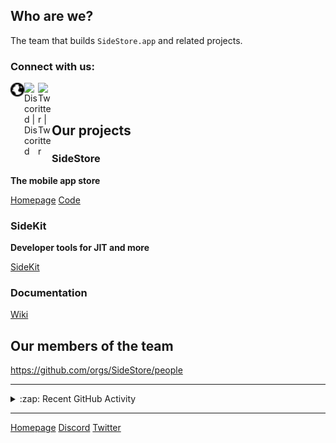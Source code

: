 <!-- 
Docs: How to use GitHub README and actions to auto-generate embedded content.
https://github.com/anuraghazra/github-readme-stats
https://www.youtube.com/watch?v=n6d4KHSKqGk
https://github.com/rahuldkjain/github-profile-readme-generator
 -->

## Who are we?

The team that builds `SideStore.app` and related projects.

### Connect with us:

<!--
[![Website](https://img.shields.io/website?label=sidestore.io&style=for-the-badge&url=https://sidestore.io)](https://sidestore.io)
[![Twitter Follow](https://img.shields.io/twitter/follow/sidestore_io?color=1DA1F2&logo=twitter&style=for-the-badge)](https://twitter.com/intent/follow?original_referer=https%3A%2F%2Fgithub.com%2Fsidestore&screen_name=sidestore)
[![GitHub Followers](https://img.shields.io/github/followers/sidestore?style=for-the-badge)]()
[![GitHub Sponsors](https://img.shields.io/github/sponsors/sidestore?style=for-the-badge
)]() 
-->

[<img align="left" alt="sidestore.io" width="22px" src="https://raw.githubusercontent.com/iconic/open-iconic/master/svg/globe.svg" />][website]
[<img align="left" alt="Discord | Discord" width="22px" src="https://cdn.jsdelivr.net/npm/simple-icons@v3/icons/discord.svg" />][discord]
[<img align="left" alt="Twitter | Twitter" width="22px" src="https://cdn.jsdelivr.net/npm/simple-icons@v3/icons/twitter.svg" />][twitter]

<br />
<br />

## Our projects

### SideStore

__The mobile app store__

[Homepage][website]
[Code][git.sidestore]

### SideKit

__Developer tools for JIT and more__

[SideKit][git.sidekit]

### Documentation

[Wiki][wiki]

## Our members of the team

https://github.com/orgs/SideStore/people

---

<details>
  <summary>:zap: Recent GitHub Activity</summary>

<!--START_SECTION:activity-->
1. 🗣 Commented on [#662](https://github.com/SideStore/SideStore/issues/662) in [SideStore/SideStore](https://github.com/SideStore/SideStore)
2. 🗣 Commented on [#662](https://github.com/SideStore/SideStore/issues/662) in [SideStore/SideStore](https://github.com/SideStore/SideStore)
3. 🗣 Commented on [#657](https://github.com/SideStore/SideStore/issues/657) in [SideStore/SideStore](https://github.com/SideStore/SideStore)
4. 🗣 Commented on [#652](https://github.com/SideStore/SideStore/issues/652) in [SideStore/SideStore](https://github.com/SideStore/SideStore)
5. ❗️ Closed issue [#53](https://github.com/SideStore/sidestore.github.io/issues/53) in [SideStore/sidestore.github.io](https://github.com/SideStore/sidestore.github.io)
6. 🎉 Merged PR [#54](https://github.com/SideStore/sidestore.github.io/pull/54) in [SideStore/sidestore.github.io](https://github.com/SideStore/sidestore.github.io)
7. ❗️ Opened issue [#663](https://github.com/SideStore/SideStore/issues/663) in [SideStore/SideStore](https://github.com/SideStore/SideStore)
8. 💪 Opened PR [#54](https://github.com/SideStore/sidestore.github.io/pull/54) in [SideStore/sidestore.github.io](https://github.com/SideStore/sidestore.github.io)
9. 🗣 Commented on [#53](https://github.com/SideStore/sidestore.github.io/issues/53) in [SideStore/sidestore.github.io](https://github.com/SideStore/sidestore.github.io)
10. 🗣 Commented on [#662](https://github.com/SideStore/SideStore/issues/662) in [SideStore/SideStore](https://github.com/SideStore/SideStore)
11. ❗️ Opened issue [#662](https://github.com/SideStore/SideStore/issues/662) in [SideStore/SideStore](https://github.com/SideStore/SideStore)
12. 🗣 Commented on [#657](https://github.com/SideStore/SideStore/issues/657) in [SideStore/SideStore](https://github.com/SideStore/SideStore)
13. ❗️ Opened issue [#53](https://github.com/SideStore/sidestore.github.io/issues/53) in [SideStore/sidestore.github.io](https://github.com/SideStore/sidestore.github.io)
14. 🎉 Merged PR [#30](https://github.com/SideStore/SideStore-Docs/pull/30) in [SideStore/SideStore-Docs](https://github.com/SideStore/SideStore-Docs)
15. 💪 Opened PR [#30](https://github.com/SideStore/SideStore-Docs/pull/30) in [SideStore/SideStore-Docs](https://github.com/SideStore/SideStore-Docs)
16. 🎉 Merged PR [#29](https://github.com/SideStore/SideStore-Docs/pull/29) in [SideStore/SideStore-Docs](https://github.com/SideStore/SideStore-Docs)
17. 💪 Opened PR [#29](https://github.com/SideStore/SideStore-Docs/pull/29) in [SideStore/SideStore-Docs](https://github.com/SideStore/SideStore-Docs)
18. 🗣 Commented on [#405](https://github.com/SideStore/SideStore/issues/405) in [SideStore/SideStore](https://github.com/SideStore/SideStore)
19. 🗣 Commented on [#405](https://github.com/SideStore/SideStore/issues/405) in [SideStore/SideStore](https://github.com/SideStore/SideStore)
20. ❗️ Opened issue [#661](https://github.com/SideStore/SideStore/issues/661) in [SideStore/SideStore](https://github.com/SideStore/SideStore)
<!--END_SECTION:activity-->

</details>

---

[Homepage][patreon] [Discord][discord] [Twitter][twitter]

<!--
- [Patreon][patreon]
- [OpenCollective][opencollective]
- [YouTube][youtube]
-->

[website]: https://sidestore.io
[wiki]: https://wiki.sidestore.io
[twitter]: https://twitter.com/sidestore_io
[discord]: https://discord.gg/sidestore-949183273383395328
[youtube]: https://youtube.com/TODO
[patreon]: https://www.patreon.com/SideStore
[opencollective]: https://opencollective.com/TODO
[git.sidestore]: https://github.com/SideStore/SideStore/
[git.sidekit]: https://github.com/SideStore/SideKit


